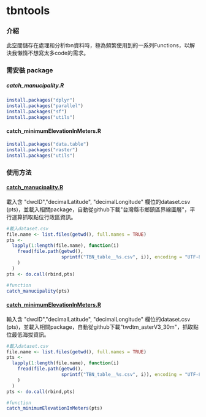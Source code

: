 # tbntools

### 介紹
此空間儲存在處理和分析tbn資料時，極為頻繁使用到的一系列Functions，以解決我懶惰不想寫太多code的需求。

### 需安裝 package
##### catch_manucipality.R
```R
install.packages("dplyr")
install.packages("parallel")
install.packages("sf")
install.packages("utils")
```

#### catch_minimumElevationInMeters.R 
```R
install.packages("data.table")
install.packages("raster")
install.packages("utils")
```

### 使用方法

#### [catch_manucipality.R](https://github.com/MongMong11/tbntools/blob/main/catch_municipality.R)
載入含 "dwcID","decimalLatitude", "decimalLongitude" 欄位的dataset.csv (pts)，並載入相關package，自動從github下載"台灣縣市鄉鎮區界線圖層"，平行運算抓取點位行政區資訊。
```R
#載入dataset.csv
file.name <- list.files(getwd(), full.names = TRUE)
pts <- 
  lapply(1:length(file.name), function(i)
    fread(file.path(getwd(), 
                    sprintf("TBN_table__%s.csv", i)), encoding = "UTF-8"
    )
  )
pts <- do.call(rbind,pts)

#function
catch_manucipality(pts)
```

#### [catch_minimumElevationInMeters.R](https://github.com/MongMong11/tbntools/blob/main/catch_minimumElevationInMeters.R)
輸入含 "dwcID","decimalLatitude", "decimalLongitude" 欄位的dataset.csv (pts)，並載入相關package，自動從github下載"twdtm_asterV3_30m"，抓取點位最低海拔資訊。
```R
#載入dataset.csv
file.name <- list.files(getwd(), full.names = TRUE)
pts <- 
  lapply(1:length(file.name), function(i)
    fread(file.path(getwd(), 
                    sprintf("TBN_table__%s.csv", i)), encoding = "UTF-8"
    )
  )
pts <- do.call(rbind,pts)

#function
catch_minimumElevationInMeters(pts)
```
